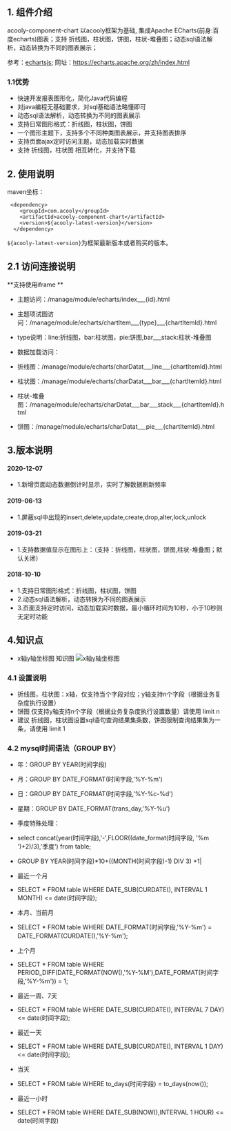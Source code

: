 <!-- title: 图表组件  -->
<!-- type: app -->
<!-- author: cuifuqiang ,xierui-->
<!-- date: 2019-11-04 -->
## 1. 组件介绍

acooly-component-chart 以acooly框架为基础, 集成Apache ECharts(前身:百度echarts)图表；支持 折线图，柱状图，饼图，柱状-堆叠图；动态sql语法解析，动态转换为不同的图表展示；

参考：[echartsjs](https://echarts.apache.org/zh/index.html);  网址：https://echarts.apache.org/zh/index.html

### 1.1优势
* 快速开发报表图形化，简化Java代码编程
* 对java编程无基础要求，对sql基础语法略懂即可
* 动态sql语法解析，动态转换为不同的图表展示
* 支持日常图形格式：折线图，柱状图，饼图
* 一个图形主题下，支持多个不同种类图表展示，并支持图表排序
* 支持页面ajax定时访问主题，动态加载实时数据
* 支持 折线图，柱状图 相互转化，并支持下载


## 2. 使用说明

maven坐标：

     <dependency>
        <groupId>com.acooly</groupId>
        <artifactId>acooly-component-chart</artifactId>
        <version>${acooly-latest-version}</version>
      </dependency>

`${acooly-latest-version}`为框架最新版本或者购买的版本。

## 2.1 访问连接说明

**支持使用iframe **

* 主题访问：/manage/module/echarts/index___{id}.html


* 主题项试图访问：/manage/module/echarts/chartItem___{type}___{chartItemId}.html
* type说明：line:折线图，bar:柱状图，pie:饼图,bar___stack:柱状-堆叠图


* 数据加载访问：
* 折线图：/manage/module/echarts/charDatat___line___{chartItemId}.html
* 柱状图：/manage/module/echarts/charDatat___bar___{chartItemId}.html
* 柱状-堆叠图：/manage/module/echarts/charDatat___bar___stack___{chartItemId}.html
* 饼图：/manage/module/echarts/charDatat___pie___{chartItemId}.html


## 3.版本说明


#### 2020-12-07

* 1.新增页面动态数据倒计时显示，实时了解数据刷新频率

#### 2019-06-13

* 1.屏蔽sql中出现的insert,delete,update,create,drop,alter,lock,unlock

#### 2019-03-21

* 1.支持数据值显示在图形上：（支持：折线图，柱状图，饼图,柱状-堆叠图；默认关闭）



#### 2018-10-10

* 1.支持日常图形格式：折线图，柱状图，饼图
* 2.动态sql语法解析，动态转换为不同的图表展示
* 3.页面支持定时访问，动态加载实时数据，最小循环时间为10秒，小于10秒则无定时功能




## 4.知识点

* x轴y轴坐标图 知识图
![x轴y轴坐标图](https://graph.baidu.com/resource/191ef90f5a3819c9eec1201539674644.jpg "xy轴")

### 4.1 设置说明

 * 折线图，柱状图：x轴，仅支持当个字段对应；y轴支持n个字段（根据业务复杂度执行设置）
 * 饼图 仅支持y轴支持n个字段（根据业务复杂度执行设置数量）请使用 limit n
 * 建议 折线图，柱状图设置sql语句查询结果集条数，饼图限制查询结果集为一条，请使用 limit 1
 
 

### 4.2 mysql时间语法（GROUP BY） 

* 年：GROUP BY YEAR(时间字段)
* 月：GROUP BY DATE_FORMAT(时间字段,'%Y-%m')
* 日：GROUP BY DATE_FORMAT(时间字段,'%Y-%c-%d')
* 星期：GROUP BY DATE_FORMAT(trans_day,'%Y-%u')


* 季度特殊处理：
* select concat(year(时间字段),'-',FLOOR((date_format(时间字段, '%m ')+2)/3),'季度') from table;
* GROUP BY YEAR(时间字段)*10+((MONTH(时间字段)-1) DIV 3) +1|


* 最近一个月
* SELECT * FROM table WHERE DATE_SUB(CURDATE(), INTERVAL 1 MONTH) <= date(时间字段);　　　


* 本月、当前月
* SELECT * FROM table WHERE DATE_FORMAT(时间字段,'%Y-%m') = DATE_FORMAT(CURDATE(),'%Y-%m');　　　


* 上个月
* SELECT * FROM table WHERE PERIOD_DIFF(DATE_FORMAT(NOW(),'%Y-%M'),DATE_FORMAT(时间字段,'%Y-%m')) = 1;　　


* 最近一周、7天
* SELECT * FROM table WHERE DATE_SUB(CURDATE(), INTERVAL 7 DAY) <= date(时间字段);　　　


* 最近一天
* SELECT * FROM table WHERE DATE_SUB(CURDATE(), INTERVAL 1 DAY) <= date(时间字段);　　　


* 当天
* SELECT * FROM table WHERE to_days(时间字段) = to_days(now());　


* 最近一小时
* SELECT * FROM table WHERE DATE_SUB(NOW(),INTERVAL  1 HOUR) <= date(时间字段)


